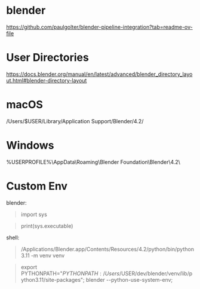 # blender
https://github.com/paulgolter/blender-pipeline-integration?tab=readme-ov-file

# User Directories
https://docs.blender.org/manual/en/latest/advanced/blender_directory_layout.html#blender-directory-layout

# macOS
/Users/$USER/Library/Application Support/Blender/4.2/

# Windows
%USERPROFILE%\AppData\Roaming\Blender Foundation\Blender\4.2\


# Custom Env
blender:
> import sys

> print(sys.executable)

shell:
> /Applications/Blender.app/Contents/Resources/4.2/python/bin/python3.11 -m venv venv

> export PYTHONPATH="$PYTHONPATH:/Users/$USER/dev/blender/venv/lib/python3.11/site-packages"; blender --python-use-system-env;
